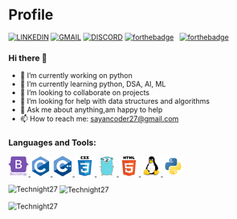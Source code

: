 # Profile


[![LINKEDIN](https://img.shields.io/badge/LinkedIn-0077B5?style=for-the-badge&logo=linkedin&logoColor=white)](https://www.linkedin.com/in/sayan-mondal-96852a1b6/)
[![GMAIL](https://img.shields.io/badge/Gmail-D14836?style=for-the-badge&logo=gmail&logoColor=white)](mailto:sayancoder27@gmail.com)
[![DISCORD](https://img.shields.io/badge/Discord-7289DA?style=for-the-badge&logo=discord&logoColor=white)](https://discord.com/channels/@me)
[![forthebadge](https://forthebadge.com/images/badges/made-with-markdown.svg)](https://forthebadge.com) &nbsp;
[![forthebadge](https://forthebadge.com/images/badges/powered-by-overtime.svg)](https://forthebadge.com) &nbsp;





### Hi there 👋


- 🔭 I’m currently working on python
- 🌱 I’m currently learning python, DSA, AI, ML
- 👯 I’m looking to collaborate on projects
- 🤔 I’m looking for help with data structures and algorithms
- 💬 Ask me about anything,am happy to help
- 📫 How to reach me: sayancoder27@gmail.com

<h3 align="left">Languages and Tools:</h3>
<p align="left"> <a href="https://getbootstrap.com" target="_blank"> <img src="https://raw.githubusercontent.com/devicons/devicon/master/icons/bootstrap/bootstrap-plain-wordmark.svg" alt="bootstrap" width="40" height="40"/> </a> <a href="https://www.cprogramming.com/" target="_blank"> <img src="https://raw.githubusercontent.com/devicons/devicon/master/icons/c/c-original.svg" alt="c" width="40" height="40"/> </a> <a href="https://www.w3schools.com/cpp/" target="_blank"> <img src="https://raw.githubusercontent.com/devicons/devicon/master/icons/cplusplus/cplusplus-original.svg" alt="cplusplus" width="40" height="40"/> </a> <a href="https://www.w3schools.com/css/" target="_blank"> <img src="https://raw.githubusercontent.com/devicons/devicon/master/icons/css3/css3-original-wordmark.svg" alt="css3" width="40" height="40"/> </a> <a href="https://golang.org" target="_blank"> <img src="https://raw.githubusercontent.com/devicons/devicon/master/icons/go/go-original.svg" alt="go" width="40" height="40"/> </a> <a href="https://www.w3.org/html/" target="_blank"> <img src="https://raw.githubusercontent.com/devicons/devicon/master/icons/html5/html5-original-wordmark.svg" alt="html5" width="40" height="40"/> </a> <a href="https://www.linux.org/" target="_blank"> <img src="https://raw.githubusercontent.com/devicons/devicon/master/icons/linux/linux-original.svg" alt="linux" width="40" height="40"/> </a> <a href="https://www.python.org" target="_blank"> <img src="https://raw.githubusercontent.com/devicons/devicon/master/icons/python/python-original.svg" alt="python" width="40" height="40"/> </a> </p>

<p><img align="left" src="https://github-readme-stats.vercel.app/api/top-langs?username=Technight27&show_icons=true&locale=en&layout=compact" alt="Technight27" /></p>

<p>&nbsp;<img align="center" src="https://github-readme-stats.vercel.app/api?username=Technight27&show_icons=true&locale=en" alt="Technight27" /></p>

<p><img align="center" src="https://github-readme-streak-stats.herokuapp.com/?user=Technight27&" alt="Technight27" /></p>
